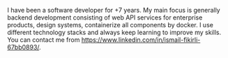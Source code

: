 I have been a software developer for +7 years. My main focus is generally backend development consisting of web API services for enterprise products, design systems, containerize all components by docker. I use different technology stacks and always keep learning to improve my skills. You can contact me from https://www.linkedin.com/in/ismail-fikirli-67bb0893/.
